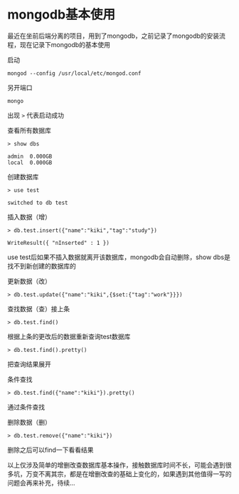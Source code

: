 # mongodb基本使用

  最近在坐前后端分离的项目，用到了mongodb，之前记录了mongodb的安装流程，现在记录下mongodb的基本使用

  启动
  ```
  mongod --config /usr/local/etc/mongod.conf
  ```

  另开端口
  ```
  mongo
  ```

  出现 ```>``` 代表启动成功

  查看所有数据库
  ```
  > show dbs

  admin  0.000GB
  local  0.000GB
  ```
  创建数据库
  ```
  > use test

  switched to db test
  ```
  插入数据（增）
  ```
  > db.test.insert({"name":"kiki","tag":"study"})

  WriteResult({ "nInserted" : 1 })
  ```
  use test后如果不插入数据就离开该数据库，mongodb会自动删除，show dbs是找不到新创建的数据库的

  更新数据（改）
  ```
  > db.test.update({"name":"kiki",{$set:{"tag":"work"}}})
  ```
  查找数据（查）接上条

  ```
  > db.test.find()
  ```
  根据上条的更改后的数据重新查询test数据库

  ```
  > db.test.find().pretty()
  ```
  把查询结果展开

  条件查找
  ```
  > db.test.find({"name":"kiki"}).pretty()
  ```
  通过条件查找

  删除数据（删）
  ```
  > db.test.remove({"name":"kiki"})
  ```
  删除之后可以find一下看看结果

  以上仅涉及简单的增删改查数据库基本操作，接触数据库时间不长，可能会遇到很多坑，万变不离其宗，都是在增删改查的基础上变化的，如果遇到其他值得一写的问题会再来补充，待续...
